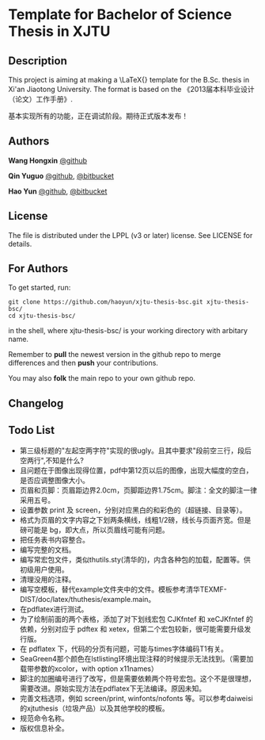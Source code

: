 Template for Bachelor of Science Thesis in XJTU
======

Description
------

This project is aiming at making a \LaTeX{} template for the B.Sc. thesis in Xi'an Jiaotong University. The format is based on the 《2013届本科毕业设计（论文）工作手册》.

基本实现所有的功能，正在调试阶段。期待正式版本发布！

Authors
------
**Wang Hongxin** [@github](https://github.com/wanghongxin)

**Qin Yuguo** [@github](https://bitbucket.org/FireUponSKy), [@bitbucket](https://bitbucket.org/FireUponSky)

**Hao Yun** [@github](https://github.com/haoyun), [@bitbucket](https://bitbucket.org/haoyun)

License
------
The file is distributed under the LPPL (v3 or later) license. See LICENSE for details.

For Authors
------
To get started, run:

    git clone https://github.com/haoyun/xjtu-thesis-bsc.git xjtu-thesis-bsc/
    cd xjtu-thesis-bsc/

in the shell, where xjtu-thesis-bsc/ is your working directory with arbitary name.

Remember to **pull** the newest version in the github repo to merge differences and then **push** your contributions.

You may also **folk** the main repo to your own github repo.

Changelog
------

Todo List
-----
* 第三级标题的"左起空两字符"实现的很ugly。且其中要求"段前空三行，段后空两行",不知是什么?
* 且问题在于图像出现得位置，pdf中第12页以后的图像，出现大幅度的空白，是否应调整图像大小。
* 页眉和页脚：页眉距边界2.0cm，页脚距边界1.75cm。脚注：全文的脚注一律采用五号。
* 设置参数 print 及 screen，分别对应黑白的和彩色的（超链接、目录等）。
* 格式为页眉的文字内容之下划两条横线，线粗1/2磅，线长与页面齐宽。但是磅可能是 bg，即大点，所以页眉线可能有问题。
* 把任务表书内容整合。
* 编写完整的文档。
* 编写常宏包文件，类似thutils.sty(清华的)，内含各种包的加载，配置等。供初级用户使用。
* 清理没用的注释。
* 编写空模板，替代example文件夹中的文件。模板参考清华TEXMF-DIST/doc/latex/thuthesis/example.main。
* 在pdflatex进行测试。
* 为了绘制前面的两个表格，添加了对下划线宏包 CJKfntef 和 xeCJKfntef 的依赖，分别对应于 pdftex 和 xetex，但第二个宏包较新，很可能需要升级发行版。
* 在 pdflatex 下，代码的分页有问题，可能与times字体编码T1有关。
* SeaGreen4那个颜色在lstlisting环境出现注释的时候提示无法找到。（需要加载带参数的xcolor，with option x11names）
* 脚注的加圈编号进行了改写，但是需要依赖两个符号宏包。这个不是很理想，需要改进。原始实现方法在pdflatex下无法编译。原因未知。
* 完善文档选项，例如 screen/print, winfonts/nofonts 等。可以参考daiweisi的xjtuthesis（垃圾产品）以及其他学校的模板。
* 规范命令名称。
* 版权信息补全。
